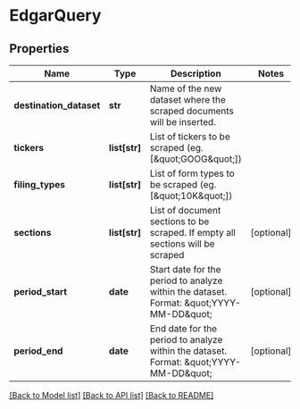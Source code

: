 # EdgarQuery

## Properties
Name | Type | Description | Notes
------------ | ------------- | ------------- | -------------
**destination_dataset** | **str** | Name of the new dataset where the scraped documents will be inserted. | 
**tickers** | **list[str]** | List of tickers to be scraped (eg. [\&quot;GOOG\&quot;]) | 
**filing_types** | **list[str]** | List of form types to be scraped (eg. [\&quot;10K\&quot;]) | 
**sections** | **list[str]** | List of document sections to be scraped. If empty all sections will be scraped | [optional] 
**period_start** | **date** | Start date for the period to analyze within the dataset. Format: \&quot;YYYY-MM-DD\&quot;  | [optional] 
**period_end** | **date** | End date for the period to analyze within the dataset. Format: \&quot;YYYY-MM-DD\&quot;  | [optional] 

[[Back to Model list]](../README.md#documentation-for-models) [[Back to API list]](../README.md#documentation-for-api-endpoints) [[Back to README]](../README.md)


